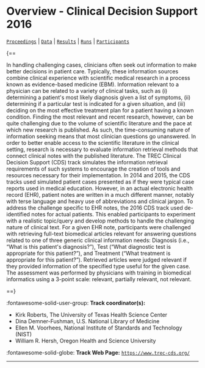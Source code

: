 # Overview - Clinical Decision Support 2016

[`Proceedings`](./proceedings.md) | [`Data`](./data.md) | [`Results`](./results.md) | [`Runs`](./runs.md) | [`Participants`](./participants.md)

{==

In handling challenging cases, clinicians often seek out information to make better decisions in patient care. Typically, these information sources combine clinical experience with scientific medical research in a process known as evidence-based medicine (EBM). Information relevant to a physician can be related to a variety of clinical tasks, such as (i) determining a patient's most likely diagnosis given a list of symptoms, (ii) determining if a particular test is indicated for a given situation, and (iii) deciding on the most effective treatment plan for a patient having a known condition. Finding the most relevant and recent research, however, can be quite challenging due to the volume of scientific literature and the pace at which new research is published. As such, the time-consuming nature of information seeking means that most clinician questions go unanswered. In order to better enable access to the scientific literature in the clinical setting, research is necessary to evaluate information retrieval methods that connect clinical notes with the published literature. The TREC Clinical Decision Support (CDS) track simulates the information retrieval requirements of such systems to encourage the creation of tools and resources necessary for their implementation. In 2014 and 2015, the CDS tracks used simulated patient cases presented as if they were typical case reports used in medical education. However, in an actual electronic health record (EHR), patient notes are written in a much different manner, notably with terse language and heavy use of abbreviations and clinical jargon. To address the challenge specific to EHR notes, the 2016 CDS track used de-identified notes for actual patients. This enabled participants to experiment with a realistic topic/query and develop methods to handle the challenging nature of clinical text. For a given EHR note, participants were challenged with retrieving full-text biomedical articles relevant for answering questions related to one of three generic clinical information needs: Diagnosis (i.e., “What is this patient's diagnosis?”), Test (“What diagnostic test is appropriate for this patient?”), and Treatment (“What treatment is appropriate for this patient?”). Retrieved articles were judged relevant if they provided information of the specified type useful for the given case. The assessment was performed by physicians with training in biomedical informatics using a 3-point scale: relevant, partially relevant, not relevant.

==}

:fontawesome-solid-user-group: **Track coordinator(s):**

- Kirk Roberts, The University of Texas Health Science Center 
- Dina Demner-Fushman, U.S. National Library of Medicine 
- Ellen M. Voorhees, National Institute of Standards and Technology (NIST) 
- William R. Hersh, Oregon Health and Science University 

:fontawesome-solid-globe: **Track Web Page:** [`https://www.trec-cds.org/`](https://www.trec-cds.org/) 

---

